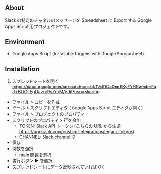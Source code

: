 ## About

Slack の特定のチャネルのメッセージを Spreadsheet に Export する Google Apps Script 用プロジェクトです。

## Environment

- Google Apps Script (Installable triggers with Google Spreadsheet)

## Installation

1. スプレッドシートを開く https://docs.google.com/spreadsheets/d/1VclRGzDgpEKyFYHKzmdtyFaJrrBOG0EgDavxc9sZcxM/edit?usp=sharing
- ファイル > コピーを作成
- ツール > スクリプトエディタ ( Google Apps Script エディタが開く) 
- ファイル > プロジェクトのプロパティ
- スクリプトのプロパティ > 行を追加
    - TOKEN: Slack API トークン (こちらの URL から生成: https://api.slack.com/custom-integrations/legacy-tokens)
    - CHANNEL: Slack channel ID
- 保存 
- 関数を選択
    - main 関数を選択
- 実行ボタン ▶ を選択
- スプレッドシートにデータ反映されていれば OK
